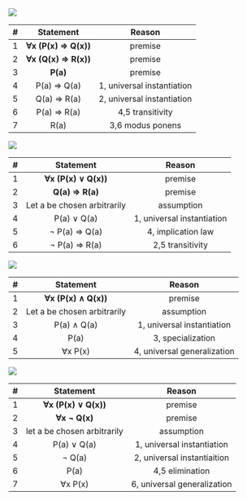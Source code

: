 ![](Attachments/Pasted%20image%2020200923171109.png)

|#|Statement|Reason|
|--|:--:|:--:|
|1|**∀x (P(x) ⇒ Q(x))**|premise|
|2|**∀x (Q(x) ⇒ R(x))**|premise|
|3|**P(a)**|premise|
|4|P(a) ⇒ Q(a)|1, universal instantiation
|5|Q(a) ⇒ R(a)|2, universal instantiation|
|6|P(a) ⇒ R(a)|4,5 transitivity|
|7|R(a)|3,6 modus ponens|

![](Attachments/Pasted%20image%2020200923171951.png)

|#|Statement|Reason|
|--|:--:|:--:|
|1|**∀x (P(x) ∨  Q(x))**|premise|
|2|**Q(a) ⇒ R(a)**|premise|
|3|Let a be chosen arbitrarily|assumption|
|4|P(a) ∨ Q(a)|1, universal instantiation|
|5|¬ P(a) ⇒ Q(a)|4, implication law|
|6|¬ P(a) ⇒ R(a)|2,5 transitivity|

![](Attachments/Pasted%20image%2020200923172412.png)

|#|Statement|Reason|
|--|:--:|:--:|
|1|**∀x (P(x) ∧  Q(x))**|premise|
|2|Let a be chosen arbitrarily|assumption|
|3|P(a) ∧ Q(a)|1, universal instantiation|
|4|P(a)|3, specialization|
|5|∀x P(x)|4, universal generalization|

![](Attachments/Pasted%20image%2020200923172652.png)

|#|Statement|Reason|
|--|:--:|:--:|
|1|**∀x (P(x) ∨   Q(x))**|premise|
|2|**∀x ¬ Q(x)**|premise|
|3|let a be chosen arbitrarily|assumption|
|4|P(a) ∨   Q(a)|1, universal instantiation|
|5|¬ Q(a)|2, universal instantiaition|
|6|P(a)|4,5 elimination|
|7|∀x P(x) |6, universal generalization|